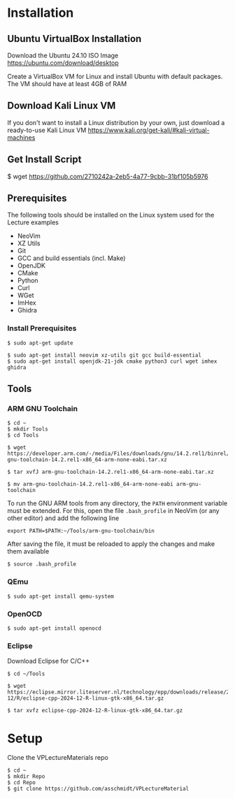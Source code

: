 # Installation

## Ubuntu VirtualBox Installation
Download the Ubuntu 24.10 ISO Image
https://ubuntu.com/download/desktop

Create a VirtualBox VM for Linux and install Ubuntu with default packages. The VM should have at least 4GB of RAM

## Download Kali Linux VM
If you don't want to install a Linux distribution by your own, just download a ready-to-use Kali Linux VM
https://www.kali.org/get-kali/#kali-virtual-machines

## Get Install Script
  $ wget https://github.com/2710242a-2eb5-4a77-9cbb-31bf105b5976

## Prerequisites
The following tools should be installed on the Linux system used for the Lecture examples

- NeoVim
- XZ Utils
- Git
- GCC and build essentials (incl. Make)
- OpenJDK
- CMake
- Python
- Curl
- WGet
- ImHex
- Ghidra

### Install Prerequisites
    $ sudo apt-get update

    $ sudo apt-get install neovim xz-utils git gcc build-essential
    $ sudo apt-get install openjdk-21-jdk cmake python3 curl wget imhex ghidra


## Tools

### ARM GNU Toolchain

    $ cd ~
    $ mkdir Tools
	$ cd Tools

    $ wget https://developer.arm.com/-/media/Files/downloads/gnu/14.2.rel1/binrel/arm-gnu-toolchain-14.2.rel1-x86_64-arm-none-eabi.tar.xz

    $ tar xvfJ arm-gnu-toolchain-14.2.rel1-x86_64-arm-none-eabi.tar.xz

    $ mv arm-gnu-toolchain-14.2.rel1-x86_64-arm-none-eabi arm-gnu-toolchain

To run the GNU ARM tools from any directory, the `PATH` environment variable must be extended. For this, open the file `.bash_profile` in NeoVim (or any other editor) and add the following line

    export PATH=$PATH:~/Tools/arm-gnu-toolchain/bin

After saving the file, it must be reloaded to apply the changes and make them available

    $ source .bash_profile

### QEmu

    $ sudo apt-get install qemu-system

### OpenOCD

    $ sudo apt-get install openocd

### Eclipse

Download Eclipse for C/C++

    $ cd ~/Tools

    $ wget https://eclipse.mirror.liteserver.nl/technology/epp/downloads/release/2024-12/R/eclipse-cpp-2024-12-R-linux-gtk-x86_64.tar.gz

    $ tar xvfz eclipse-cpp-2024-12-R-linux-gtk-x86_64.tar.gz


# Setup
Clone the VPLectureMaterials repo

	$ cd ~
	$ mkdir Repo
	$ cd Repo
    $ git clone https://github.com/asschmidt/VPLectureMaterial